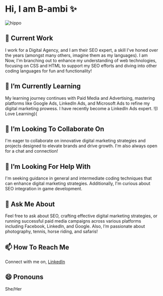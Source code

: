 <H1> Hi, I am B-ambi ✨</H1>

![hippo](https://media3.giphy.com/media/v1.Y2lkPTc5MGI3NjExMHNha3pzaTIyNDJ0bGtvY2hjMjZ0NjUza2NhcTc0bWJ2OTM5cTU5YSZlcD12MV9pbnRlcm5hbF9naWZfYnlfaWQmY3Q9Zw/HWgx3EEyEvJcs/giphy.gif)

<h2>  👔 Current Work </h2>
I work for a Digital Agency, and I am their SEO expert, a skill I've honed over the years (amongst many others, imagine them as my languages). I am Now, I'm branching out to enhance my understanding of web technologies, focusing on CSS and HTML to support my SEO efforts and diving into other coding languages for fun and functionality!

<h2> 🌱 I’m Currently Learning </h2>
My learning journey continues with Paid Media and Advertising, mastering platforms like Google Ads, LinkedIn Ads, and Microsoft Ads to refine my digital marketing prowess. I have recently become a LinkedIn Ads expert. 
![I Love Learning}(

<h2> 👯 I’m Looking To Collaborate On </h2>
I'm eager to collaborate on innovative digital marketing strategies and projects designed to elevate brands and drive growth. I'm also always open for a chat and connection!

<h2> 🤔 I’m Looking For Help With </h2>
I'm seeking guidance in general and intermediate coding techniques that can enhance digital marketing strategies. Additionally, I'm curious about SEO integration in game development.

<h2> 💬 Ask Me About </h2>
Feel free to ask about SEO, crafting effective digital marketing strategies, or running successful paid media campaigns across various platforms including Facebook, LinkedIn, and Google. Also, I’m passionate about photography, tennis, horse riding, and safaris!

<h2> 📫 How To Reach Me </h2>
Connect with me on, <a href="https://www.linkedin.com/in/teagan-c/">LinkedIn</a>

<h2> 😄 Pronouns </h2>
She/Her
